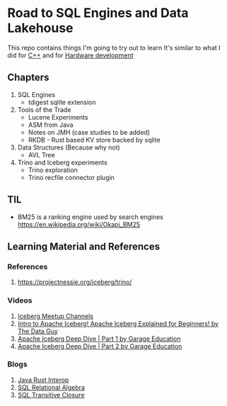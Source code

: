 # Road to SQL Engines and Data Lakehouse

This repo contains things I'm going to try out to learn
It's similar to what I did for [C++](https://github.com/Mark1626/road-to-plus-plus/) 
and for [Hardware development](https://github.com/Mark1626/road-to-hardware-design)

## Chapters

1. SQL Engines
    * tdigest sqlite extension
2. Tools of the Trade
    * Lucene Experiments
    * ASM from Java
    * Notes on JMH (case studies to be added)
    * RKDB - Rust based KV store backed by sqlite
3. Data Structures (Because why not)
    *  AVL Tree
4. Trino and Iceberg experiments
    * Trino exploration
    * Trino recfile connector plugin

## TIL

- BM25 is a ranking engine used by search engines https://en.wikipedia.org/wiki/Okapi_BM25

## Learning Material and References

### References

1. https://projectnessie.org/iceberg/trino/

### Videos

1. [Iceberg Meetup Channels](https://www.youtube.com/@IcebergMeetup)
2. [Intro to Apache Iceberg! Apache Iceberg Explained for Beginners! by The Data Guy](https://www.youtube.com/watch?v=iSfDV39aiXc)
3. [Apache Iceberg Deep Dive | Part 1 by Garage Education](https://www.youtube.com/watch?v=X-xU6OZfZok)
4. [Apache Iceberg Deep Dive | Part 2 by Garage Education](https://www.youtube.com/watch?v=lwRzZOLFPjA)

### Blogs

1. [Java Rust Interop](https://medium.com/@greptime/how-to-supercharge-your-java-project-with-rust-a-practical-guide-to-jni-integration-with-a-86f60e9708b8)
2. [SQL Relational Algebra](https://dwhoman.com/blog/sql-relational-algebra)
3. [SQL Transitive Closure](https://dwhoman.com/blog/sql-transitive-closure)
